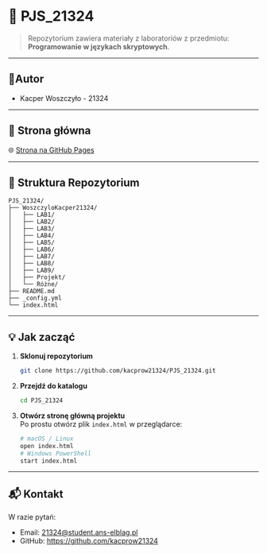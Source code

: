 # 📖 PJS_21324
> Repozytorium zawiera materiały z laboratoriów z przedmiotu: **Programowanie w językach skryptowych**.

---

## 👤Autor
- Kacper Woszczyło - 21324

---

## 🔗 Strona główna

🌐 [Strona na GitHub Pages](https://kacprow21324.github.io/PJS_21324)

---

## 📁 Struktura Repozytorium

```text
PJS_21324/
├── WoszczyloKacper21324/        
│   ├── LAB1/                   
│   ├── LAB2/                   
│   ├── LAB3/                   
│   ├── LAB4/                   
│   ├── LAB5/                   
│   ├── LAB6/                   
│   ├── LAB7/                   
│   ├── LAB8/                   
│   ├── LAB9/                   
│   ├── Projekt/                
│   └── Różne/                  
├── README.md                   
├── _config.yml                 
└── index.html

```
---

## 💡 Jak zacząć

1. **Sklonuj repozytorium**  
   ```bash
   git clone https://github.com/kacprow21324/PJS_21324.git
   ```
2. **Przejdź do katalogu**  
   ```bash
   cd PJS_21324
   ```
3. **Otwórz stronę główną projektu**  
   Po prostu otwórz plik `index.html` w przeglądarce:  
   ```bash
   # macOS / Linux
   open index.html
   # Windows PowerShell
   start index.html
   ```
---

## 📬 Kontakt

W razie pytań:
- Email:   21324@student.ans-elblag.pl
- GitHub:  https://github.com/kacprow21324
